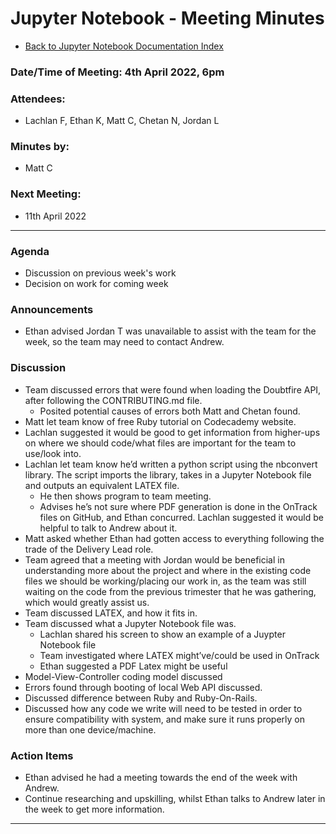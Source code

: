 # Jupyter Notebook - Meeting Minutes

- [Back to Jupyter Notebook Documentation Index](../Index.md)

### Date/Time of Meeting: 4th April 2022, 6pm

### Attendees:

- Lachlan F, Ethan K, Matt C, Chetan N, Jordan L

### Minutes by:

- Matt C

### Next Meeting:

- 11th April 2022

---

### Agenda

- Discussion on previous week's work
- Decision on work for coming week

### Announcements

- Ethan advised Jordan T was unavailable to assist with the team for the week, so the team may need
  to contact Andrew.

### Discussion

- Team discussed errors that were found when loading the Doubtfire API, after following the
  CONTRIBUTING.md file.
  - Posited potential causes of errors both Matt and Chetan found.
- Matt let team know of free Ruby tutorial on Codecademy website.
- Lachlan suggested it would be good to get information from higher-ups on where we should code/what
  files are important for the team to use/look into.
- Lachlan let team know he’d written a python script using the nbconvert library. The script imports
  the library, takes in a Jupyter Notebook file and outputs an equivalent LATEX file.
  - He then shows program to team meeting.
  - Advises he’s not sure where PDF generation is done in the OnTrack files on GitHub, and Ethan
    concurred. Lachlan suggested it would be helpful to talk to Andrew about it.
- Matt asked whether Ethan had gotten access to everything following the trade of the Delivery Lead
  role.
- Team agreed that a meeting with Jordan would be beneficial in understanding more about the project
  and where in the existing code files we should be working/placing our work in, as the team was
  still waiting on the code from the previous trimester that he was gathering, which would greatly
  assist us.
- Team discussed LATEX, and how it fits in.
- Team discussed what a Jupyter Notebook file was.
  - Lachlan shared his screen to show an example of a Juypter Notebook file
  - Team investigated where LATEX might’ve/could be used in OnTrack
  - Ethan suggested a PDF Latex might be useful
- Model-View-Controller coding model discussed
- Errors found through booting of local Web API discussed.
- Discussed difference between Ruby and Ruby-On-Rails.
- Discussed how any code we write will need to be tested in order to ensure compatibility with
  system, and make sure it runs properly on more than one device/machine.

### Action Items

- Ethan advised he had a meeting towards the end of the week with Andrew.
- Continue researching and upskilling, whilst Ethan talks to Andrew later in the week to get more
  information.

---
